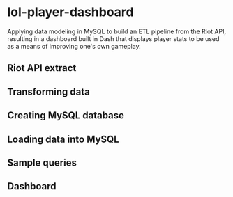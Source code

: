 # lol-player-dashboard
Applying data modeling in MySQL to build an ETL pipeline from the Riot API, resulting in a dashboard built in Dash that displays player stats to be used as a means of improving one's own gameplay.  

## Riot API extract
## Transforming data
## Creating MySQL database
## Loading data into MySQL
## Sample queries
## Dashboard
